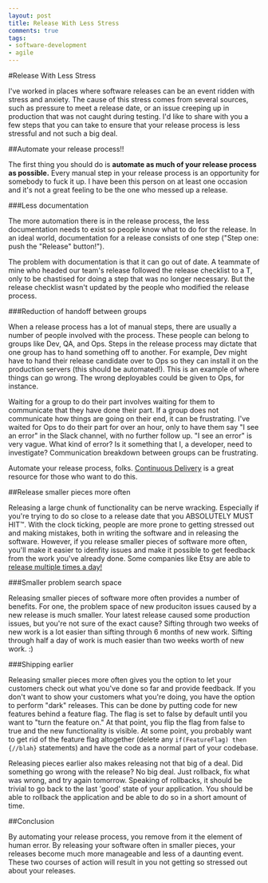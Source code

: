```yaml
---
layout: post
title: Release With Less Stress 
comments: true
tags:
- software-development
- agile
---
```


#Release With Less Stress

I've worked in places where software releases can be an event ridden with stress and anxiety. The cause of this stress comes from several sources, such as pressure to meet a release date, or an issue creeping up in production that was not caught during testing. I'd like to share with you a few steps that you can take to ensure that your release process is less stressful and not such a big deal.

##Automate your release process!!

The first thing you should do is **automate as much of your release process as possible.** Every manual step in your release process is an opportunity for somebody to fuck it up. I have been this person on at least one occasion and it's not a great feeling to be the one who messed up a release.

###Less documentation

The more automation there is in the release process, the less documentation needs to exist so people know what to do for the release. In an ideal world, documentation for a release consists of one step ("Step one: push the "Release" button!"). 

The problem with documentation is that it can go out of date. A teammate of mine who headed our team's release followed the release checklist to a T, only to be chastised for doing a step that was no longer necessary. But the release checklist wasn't updated by the people who modified the release process.

###Reduction of handoff between groups 

When a release process has a lot of manual steps, there are usually a number of people involved with the process. These people can belong to groups like Dev, QA, and Ops. Steps in the release process may dictate that one group has to hand something off to another. For example, Dev might have to hand their release candidate over to Ops so they can install it on the production servers (this should be automated!). This is an example of where things can go wrong. The wrong deployables could be given to Ops, for instance. 

Waiting for a group to do their part involves waiting for them to communicate that they have done their part. If a group does not communicate how things are going on their end, it can be frustrating. I've waited for Ops to do their part for over an hour, only to have them say "I see an error" in the Slack channel, with no further follow up. "I see an error" is very vague. What kind of error? Is it something that I, a developer, need to investigate? Communication breakdown between groups can be frustrating. 

Automate your release process, folks. [Continuous Delivery](http://smile.amazon.com/Continuous-Delivery-Deployment-Automation-Addison-Wesley/dp/0321601912) is a great resource for those who want to do this.

##Release smaller pieces more often

Releasing a large chunk of functionality can be nerve wracking. Especially if you're trying to do so close to a release date that you ABSOLUTELY MUST HIT™. With the clock ticking, people are more prone to getting stressed out and making mistakes, both in writing the software and in releasing the software. However, if you release smaller pieces of software more often, you'll make it easier to idenfity issues and make it possible to get feedback from the work you've already done. Some companies like Etsy are able to [release multiple times a day!](https://youtu.be/JR-ccCTmMKY)

###Smaller problem search space

Releasing smaller pieces of software more often provides a number of benefits. For one, the problem space of new produciton issues caused by a new release is much smaller. Your latest release caused some production issues, but you're not sure of the exact cause? Sifting through two weeks of new work is a lot easier than sifting through 6 months of new work. Sifting through half a day of work is much easier than two weeks worth of new work. :)

###Shipping earlier

Releasing smaller pieces more often gives you the option to let your customers check out what you've done so far and provide feedback. If you don't want to show your customers what you're doing, you have the option to perform "dark" releases. This can be done by putting code for new features behind a feature flag. The flag is set to false by default until you want to "turn the feature on." At that point, you flip the flag from false to true and the new functionality is visible. At some point, you probably want to get rid of the feature flag altogether (delete any `if(FeatureFlag) then {//blah}` statements) and have the code as a normal part of your codebase.

Releasing pieces earlier also makes releasing not that big of a deal. Did something go wrong with the release? No big deal. Just rollback, fix what was wrong, and try again tomorrow. Speaking of rollbacks, it should be trivial to go back to the last 'good' state of your application. You should be able to rollback the application and be able to do so in a short amount of time.

##Conclusion

By automating your release process, you remove from it the element of human error. By releasing your software often in smaller pieces, your releases become much more manageable and less of a daunting event. These two courses of action will result in you not getting so stressed out about your releases. 
